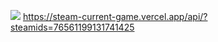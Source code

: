 ![](https://komarev.com/ghpvc/?username=kara0h&color=blueviolet)
https://steam-current-game.vercel.app/api/?steamids=76561199131741425

